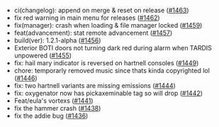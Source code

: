 - ci(changelog): append on merge & reset on release ([#1463](https://github.com/amblelabs/ait/pull/1463))
- fix red warning in main menu for releases ([#1462](https://github.com/amblelabs/ait/pull/1462))
- fix(manager): crash when loading & file manager locked ([#1459](https://github.com/amblelabs/ait/pull/1459))
- feat(advancement): stat remote advancement ([#1457](https://github.com/amblelabs/ait/pull/1457))
- build(ver): 1.2.1-alpha ([#1456](https://github.com/amblelabs/ait/pull/1456))
- Exterior BOTI doors not turning dark red during alarm when TARDIS unpowered ([#1455](https://github.com/amblelabs/ait/pull/1455))
- fix: hail mary indicator is reversed on hartnell consoles ([#1449](https://github.com/amblelabs/ait/pull/1449))
- chore: temporarly removed music since thats kinda copyrighted lol ([#1446](https://github.com/amblelabs/ait/pull/1446))
- fix: two hartnell variants are missing emissions ([#1444](https://github.com/amblelabs/ait/pull/1444))
- fix: oxygenator now has pickaxeminable tag so will drop ([#1442](https://github.com/amblelabs/ait/pull/1442))
- Feat/eula's vortexs ([#1441](https://github.com/amblelabs/ait/pull/1441))
- fix the hammer crash ([#1438](https://github.com/amblelabs/ait/pull/1438))
- fix the addie bug ([#1436](https://github.com/amblelabs/ait/pull/1436))